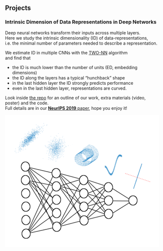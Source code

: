
## Projects


### Intrinsic Dimension of Data Representations in Deep Networks

Deep neural networks transform their inputs across multiple layers.<br/>
Here we study the intrinsic dimensionality (ID) of data-representations,<br/>
i.e. the minimal number of parameters needed to describe a representation.<br/>

We estimate ID in multiple CNNs with the [TWO-NN](https://www.nature.com/articles/s41598-017-11873-y) algorithm<br/>
and find that<br/>

- the ID is much lower than the number of units (ED, embedding dimensions)
- the ID along the layers has a typical “hunchback” shape
- in the last hidden layer the ID strongly predicts performance
- even in the last hidden layer, representations are curved.

Look inside [the repo](https://github.com/ansuini/IntrinsicDimDeep) for an outline of our work, extra materials (video, poster) and the code.<br/> 
Full details are in our [**NeurIPS 2019** paper](https://arxiv.org/abs/1905.12784), hope you enjoy it!

<img src="/figs/intrinsic_dimension/wrap_up_no_letters.png" alt="Drawing" style="width: 600px;"/>
